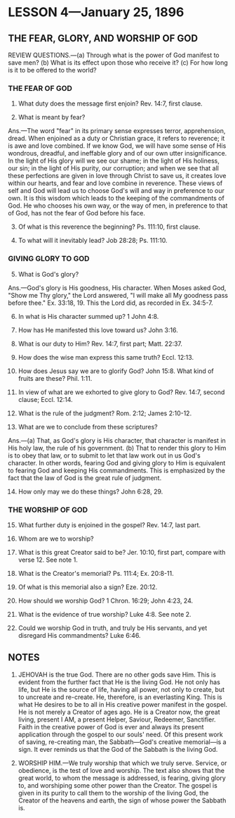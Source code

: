 # LESSON 4—January 25, 1896

## THE FEAR, GLORY, AND WORSHIP OF GOD

REVIEW QUESTIONS.—(a) Through what is the power of God manifest to save men? (b) What is its effect upon those who receive it? (c) For how long is it to be offered to the world?

### THE FEAR OF GOD

1. What duty does the message first enjoin? Rev. 14:7, first clause.

2. What is meant by fear?

Ans.—The word "fear" in its primary sense expresses terror, apprehension, dread. When enjoined as a duty or Christian grace, it refers to reverence; it is awe and love combined. If we know God, we will have some sense of His wondrous, dreadful, and ineffable glory and of our own utter insignificance. In the light of His glory will we see our shame; in the light of His holiness, our sin; in the light of His purity, our corruption; and when we see that all these perfections are given in love through Christ to save us, it creates love within our hearts, and fear and love combine in reverence. These views of self and God will lead us to choose God's will and way in preference to our own. It is this wisdom which leads to the keeping of the commandments of God. He who chooses his own way, or the way of men, in preference to that of God, has not the fear of God before his face.

3. Of what is this reverence the beginning? Ps. 111:10, first clause.

4. To what will it inevitably lead? Job 28:28; Ps. 111:10.

### GIVING GLORY TO GOD

5. What is God's glory?

Ans.—God's glory is His goodness, His character. When Moses asked God, "Show me Thy glory," the Lord answered, "I will make all My goodness pass before thee." Ex. 33:18, 19. This the Lord did, as recorded in Ex. 34:5-7.

6. In what is His character summed up? 1 John 4:8.

7. How has He manifested this love toward us? John 3:16.

8. What is our duty to Him? Rev. 14:7, first part; Matt. 22:37.

9. How does the wise man express this same truth? Eccl. 12:13.

10. How does Jesus say we are to glorify God? John 15:8. What kind of fruits are these? Phil. 1:11.

11. In view of what are we exhorted to give glory to God? Rev. 14:7, second clause; Eccl. 12:14.

12. What is the rule of the judgment? Rom. 2:12; James 2:10-12.

13. What are we to conclude from these scriptures?

Ans.—(a) That, as God's glory is His character, that character is manifest in His holy law, the rule of his government. (b) That to render this glory to Him is to obey that law, or to submit to let that law work out in us God's character. In other words, fearing God and giving glory to Him is equivalent to fearing God and keeping His commandments. This is emphasized by the fact that the law of God is the great rule of judgment.

14. How only may we do these things? John 6:28, 29.

### THE WORSHIP OF GOD

15. What further duty is enjoined in the gospel? Rev. 14:7, last part.

16. Whom are we to worship?

17. What is this great Creator said to be? Jer. 10:10, first part, compare with verse 12. See note 1.

18. What is the Creator's memorial? Ps. 111:4; Ex. 20:8-11.

19. Of what is this memorial also a sign? Eze. 20:12.

20. How should we worship God? 1 Chron. 16:29; John 4:23, 24.

21. What is the evidence of true worship? Luke 4:8. See note 2.

22. Could we worship God in truth, and truly be His servants, and yet disregard His commandments? Luke 6:46.

## NOTES

1. JEHOVAH is the true God. There are no other gods save Him. This is evident from the further fact that He is the living God. He not only has life, but He is the source of life, having all power, not only to create, but to uncreate and re-create. He, therefore, is an everlasting King. This is what He desires to be to all in His creative power manifest in the gospel. He is not merely a Creator of ages ago. He is a Creator now, the great living, present I AM, a present Helper, Saviour, Redeemer, Sanctifier. Faith in the creative power of God is ever and always its present application through the gospel to our souls' need. Of this present work of saving, re-creating man, the Sabbath—God's creative memorial—is a sign. It ever reminds us that the God of the Sabbath is the living God.

2. WORSHIP HIM.—We truly worship that which we truly serve. Service, or obedience, is the test of love and worship. The text also shows that the great world, to whom the message is addressed, is fearing, giving glory to, and worshiping some other power than the Creator. The gospel is given in its purity to call them to the worship of the living God, the Creator of the heavens and earth, the sign of whose power the Sabbath is.